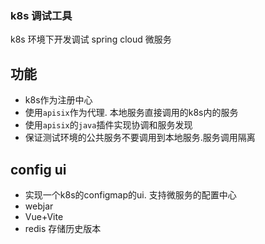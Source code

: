 ### k8s 调试工具

k8s 环境下开发调试 spring cloud 微服务

## 功能

- k8s作为注册中心
- 使用`apisix`作为代理. 本地服务直接调用的k8s内的服务
- 使用`apisix`的`java`插件实现协调和服务发现
- 保证测试环境的公共服务不要调用到本地服务.服务调用隔离

## config ui

- 实现一个k8s的configmap的ui. 支持微服务的配置中心
- webjar
- Vue+Vite
- redis 存储历史版本